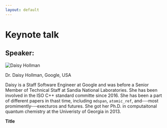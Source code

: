 ```yaml
---
layout: default
---
```


# Keynote talk

## Speaker:

![Daisy Hollman](https://www.sandia.gov/news/publications/labnews/articles/2020/07-03/images/Daisy_384x240.jpg)

Dr. Daisy Hollman, Google, USA

Daisy is a Staff Software Engineer at Google and was before a Senior Member of Technical Staff at Sandia National Laboratories.
She has been involved in the ISO C++ standard committe since 2016. She has been a part of different papers in thast time, including `mdspan`, `atomic_ref`, and---most promimently---execturos and futures. She got her Ph.D. in computaitonal quantum chemistry at the Univeristy of Georgia in 2013.

 
**Title**


